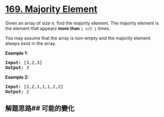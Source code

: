 # [169. Majority Element](https://leetcode-cn.com/problems/majority-element/)
Given an array of size _n_, find the majority element. The majority element is the element that appears **more than** <code>⌊ n/2 ⌋</code> times.

You may assume that the array is non-empty and the majority element always exist in the array.

**Example 1:**


<pre><strong>Input:</strong> [3,2,3]
<strong>Output:</strong> 3</pre>

**Example 2:**


<pre><strong>Input:</strong> [2,2,1,1,1,2,2]
<strong>Output:</strong> 2
</pre>

## 解题思路## 可能的變化